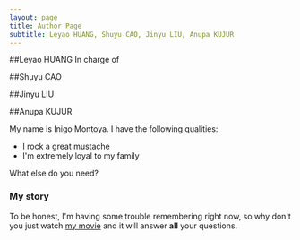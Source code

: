 ```yaml
---
layout: page
title: Author Page
subtitle: Leyao HUANG, Shuyu CAO, Jinyu LIU, Anupa KUJUR
---
```

##Leyao HUANG
In charge of

##Shuyu CAO

##Jinyu LIU

##Anupa KUJUR

My name is Inigo Montoya. I have the following qualities:

- I rock a great mustache
- I'm extremely loyal to my family

What else do you need?

### My story

To be honest, I'm having some trouble remembering right now, so why don't you just watch [my movie](https://en.wikipedia.org/wiki/The_Princess_Bride_%28film%29) and it will answer **all** your questions.
